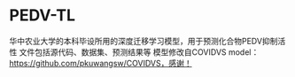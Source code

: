 # PEDV-TL
华中农业大学的本科毕设所用的深度迁移学习模型，用于预测化合物PEDV抑制活性
文件包括源代码、数据集、预测结果等
模型修改自COVIDVS model：https://github.com/pkuwangsw/COVIDVS，感谢！
